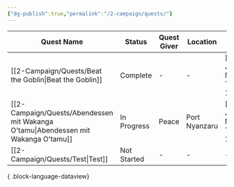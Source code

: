 ```yaml
---
{"dg-publish":true,"permalink":"/2-campaign/quests/"}
---
```


| Quest Name                                                                            | Status      | Quest Giver | Location      | Session                                                                              | Available Rewards | Acquired Rewards |
| ------------------------------------------------------------------------------------- | ----------- | ----------- | ------------- | ------------------------------------------------------------------------------------ | ----------------- | ---------------- |
| [[2-Campaign/Quests/Beat the Goblin\|Beat the Goblin]]                             | Complete    | \-          | \-            | [[1-Session Journals/ToA/Session Notes/2024-12-12 ToA S001\|2024-12-12 ToA S001]] | \-                | \-               |
| [[2-Campaign/Quests/Abendessen mit Wakanga O'tamu\|Abendessen mit Wakanga O'tamu]] | In Progress | Peace       | Port Nyanzaru | [[1-Session Journals/ToA/Session Notes/2024-12-12 ToA S001\|2024-12-12 ToA S001]] | \-                | \-               |
| [[2-Campaign/Quests/Test\|Test]]                                                   | Not Started | \-          | \-            | \-                                                                                   | \-                | \-               |

{ .block-language-dataview}